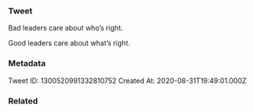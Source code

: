### Tweet
Bad leaders care about who’s right.

Good leaders care about what’s right.

### Metadata
Tweet ID: 1300520991332810752
Created At: 2020-08-31T19:49:01.000Z

### Related

